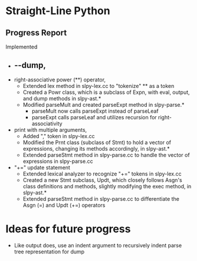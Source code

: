 # Straight-Line Python

## Progress Report
Implemented 
- --dump, 
    - 
- right-associative power (**) operator, 
    - Extended lex method in slpy-lex.cc to "tokenize" ** as a token 
    - Created a Powr class, which is a subclass of Expn, with eval, output, and dump methods in slpy-ast.*
    - Modified parseMult and created parseExpt method in slpy-parse.*
        - parseMult now calls parseExpt instead of parseLeaf
        - parseExpt calls parseLeaf and utilizes recursion for right-associativity
- print with multiple arguments, 
    - Added "," token in slpy-lex.cc
    - Modified the Prnt class (subclass of Stmt) to hold a vector of expressions, changing its methods accordingly, in slpy-ast.*
    - Extended parseStmt method in slpy-parse.cc to handle the vector of expressions in slpy-parse.cc
- "+=" update statement
    - Extended lexical analyzer to recognize "+=" tokens in slpy-lex.cc
    - Created a new Stmt subclass, Updt, which closely follows Asgn's class definitions and methods, slightly modifying the exec method, in slpy-ast.*
    - Extended parseStmt method in slpy-parse.cc to differentiate the Asgn (=) and Updt (+=) operators

# Ideas for future progress
- Like output does, use an indent argument to recursively indent parse tree representation for dump